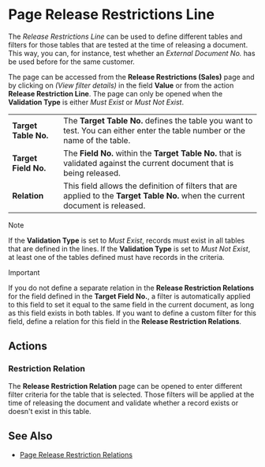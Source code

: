 # Page Release Restrictions Line

The *Release Restrictions Line* can be used to define different tables and filters for those tables that are tested at the time of releasing a document. This way, you can, for instance, test whether an *External Document No.* has be used before for the same customer.

The page can be accessed from the **Release Restrictions (Sales)** page and by clicking on *(View filter details)* in the field **Value** or from the action **Release Restriction Line**. The page can only be opened when the **Validation Type** is either *Must Exist* or *Must Not Exist*.

|                          |                                                                                                                                    |
|--------------------------|------------------------------------------------------------------------------------------------------------------------------------|
| **Target Table No.**     | The **Target Table No.** defines the table you want to test. You can either enter the table number or the name of the table.       |
| **Target Field No.**     | The **Field No.** within the **Target Table No.** that is validated against the current document that is being released.           |
| **Relation**             | This field allows the definition of filters that are applied to the **Target Table No.** when the current document is released.    |

> [!NOTE]
> If the **Validation Type** is set to *Must Exist*, records must exist in all tables that are defined in the lines. If the **Validation Type** is set to *Must Not Exist*, at least one of the tables defined must have records in the criteria.

> [!IMPORTANT]
> If you do not define a separate relation in the **Release Restriction Relations** for the field defined in the **Target Field No.**, a filter is automatically applied to this field to set it equal to the same field in the current document, as long as this field exists in both tables. If you want to define a custom filter for this field, define a relation for this field in the **Release Restriction Relations**.

## Actions

### Restriction Relation

The **Release Restriction Relation** page can be opened to enter different filter criteria for the table that is selected. Those filters will be applied at the time of releasing the document and validate whether a record exists or doesn't exist in this table.

## See Also

- [Page Release Restriction Relations](page-release-restrictions-relation.md)
